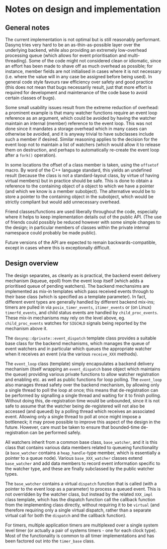 # Notes on design and implementation

## General notes

The current implementation is not optimal but is still reasonably performant. Dasynq tries very hard to be
an as-thin-as-possible layer over the underlying backend, while also providing an extremely low-overhead
processing queue (which allows for event prioritisation and multi-threading). Some of the code might not
considered clean or idiomatic, since an effort has been made to shave off as much overhead as possible; for
instance, member fields are not initialised in cases where it is not necessary (i.e. where the value will in
any case be assigned before being used). In general code style favours raw efficiency over safety and good
practice (this does not mean that bugs necessarily result, just that more effort is required for development
and maintenance of the code base to avoid certain classes of bugs).

Some small usability issues result from the extreme reduction of overhead: a prominent example is that many
watcher functions require an event loop reference as an argument, which could be avoided by having the
watcher maintain an internal (member) reference to the event loop. This was not done since it mandates
a storage overhead which in many cases can otherwise be avoided, and it is anyway trivial to have subclasses
include such a member if desired. Similar reasoning applies to the decision for the event loop not to
maintain a list of watchers (which would allow it to release them on destruction, and perhaps to
automatically re-create the event loop after a `fork()` operation).

In some locations the offset of a class member is taken, using the `offsetof` macro. By word of the C++
language standard, this yields an undefined result (because the class is not a standard-layout class, by
virtue of having virtual members) but in practice should be safe. This is done to obtain a reference to
the containing object of a object to which we have a pointer (and which we know is a member subobject).
The alternative would be to store a pointer to the containing object in the subobject, which would be
strictly compliant but would add unnecessary overhead.

Friend classes/functions are used liberally throughout the code, especially where it helps to keep
implementation details out of the public API. (The use of friends could possibly be reduced however with
some simple changes to the design; in particular members of classes within the private internal
namespace could probably be made public).

Future versions of the API are expected to remain backwards-compatible, except in cases where this is
exceptionally difficult.


## Design overview

The design separates, as cleanly as is practical, the backend event delivery mechanism (kqueue, epoll) from
the event loop itself (which adds a prioritised queue of pending watchers). The backend mechansims are
implemented as mix-in templates which pass received events through to their base class (which is specified
as a template parameter). In fact, different event types are generally handled by different backend
mix-ins; timers are pulled in via `posix_timer_events`, `itimer_events` or (on Linux) `timerfd_events`,
and child status events are handled by `child_proc_events`. These mix-in mechanisms may rely on the level
above, eg. `child_proc_events` watches for `SIGCHLD` signals being reported by the mechanism above it.

The `dasynq::dprivate::event_dispatch` template class provides a suitable base class for the backend
mechanisms, which manages the queue of event watchers and in particular which queues the appropriate
watcher when it receives an event (via the various `receive_XXX` methods).
 
The `event_loop` class (template) simply encapsulates a backend delivery mechanism (itself wrapping an
`event_dispatch` base object which maintains the queue) providing various private functions to allow watcher
registration and enabling etc. as well as public functions for loop polling. The `event_loop` also manages
thread safety over the backend mechanism, by allowing only a single thread to poll the loop at once; this
means that de-registration can be performed by signalling a single thread and waiting for it to finish
polling. Without doing this, de-registration time would be unbounded, since it is not safe to assume that
the watcher being de-registered will not also be accessed (and queued) by a polling thread which receives an
associated event. Allowing only a single thread to poll at once might impose a bottleneck; it may prove
possible to improve this aspect of the design in the future.  However, care must be taken to ensure that
bounded-time de-registration can be performed safely.

All watchers inherit from a common base class, `base_watcher`, and it is this class that contains various
data members related to queueing functionality (a `base_watcher` contains a `heap_handle`-type member,
which is essentially a pointer to a queue node). Various `base_XXX_watcher` classes extend `base_watcher`
and add data members to record event information specific to the watcher type, and these are finally
subclassed by the public watcher types.

The `base_watcher` contains a virtual `dispatch` function that is called (with a pointer to the event loop as
a parameter) to process a queued event. This is not overridden by the watcher class, but instead by the
related `XXX_impl` class template, which has the dispatch function call the callback function from the
implementing class directly, without requiring it to be `virtual` (and therefore requiring only a single
virtual dispatch, rather than a separate virtual call for both the `dispatch` and the callback function).

For timers, multiple application timers are multiplexed over a single system level timer (or actually a pair
of systems timers - one for each clock type). Most of the functionality is common to all timer
implementations and has been factored out into the `timer_base` class.
